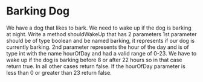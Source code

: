 # Barking Dog
We have a dog that likes to bark.  We need to wake up if the dog is barking at night.
Write a method shouldWakeUp that has 2 parameters
1st parameter should be of type boolean and be named barking, it represents if our dog is 
currently barking.
2nd parameter represents the hour of the day and is of type int with the name hourOfDay and
had a valid range of 0-23.
We have to wake up if the dog is barking before 8 or after 22 hours so in that case return
true.
In all other cases return false.
If the hourOfDay parameter is less than 0 or greater than 23 return false.
